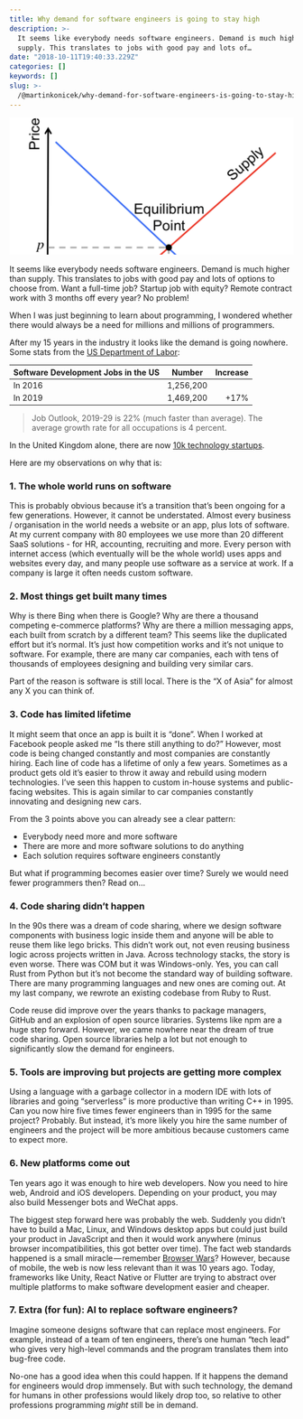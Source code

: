 ```yaml
---
title: Why demand for software engineers is going to stay high
description: >-
  It seems like everybody needs software engineers. Demand is much higher that
  supply. This translates to jobs with good pay and lots of…
date: "2018-10-11T19:40:33.229Z"
categories: []
keywords: []
slug: >-
  /@martinkonicek/why-demand-for-software-engineers-is-going-to-stay-high-5acb789c5015
---
```


![Classic Supply and Demand Chart](./demand-supply.png)

It seems like everybody needs software engineers. Demand is much higher than supply. This translates to jobs with good pay and lots of options to choose from. Want a full-time job? Startup job with equity? Remote contract work with 3 months off every year? No problem!

When I was just beginning to learn about programming, I wondered whether there would always be a need for millions and millions of programmers.

After my 15 years in the industry it looks like the demand is going nowhere. Some stats from the [US Department of Labor](https://www.bls.gov/ooh/computer-and-information-technology/software-developers.htm):

| Software Development Jobs in the US |  Number   | Increase |
| :---------------------------------- | :-------: | -------: |
| In 2016                             | 1,256,200 |          |
| In 2019                             | 1,469,200 |     +17% |

> Job Outlook, 2019-29 is 22% (much faster than average). The average growth rate for all occupations is 4 percent.

In the United Kingdom alone, there are now [10k technology startups](https://www.forbes.com/sites/davidprosser/2018/04/06/uk-technology-start-ups-hit-all-time-high/#5654d1415d85).

Here are my observations on why that is:

### 1. The whole world runs on software

This is probably obvious because it’s a transition that’s been ongoing for a few generations. However, it cannot be understated. Almost every business / organisation in the world needs a website or an app, plus lots of software. At my current company with 80 employees we use more than 20 different SaaS solutions - for HR, accounting, recruiting and more. Every person with internet access (which eventually will be the whole world) uses apps and websites every day, and many people use software as a service at work. If a company is large it often needs custom software.

### 2. Most things get built many times

Why is there Bing when there is Google? Why are there a thousand competing e-commerce platforms? Why are there a million messaging apps, each built from scratch by a different team? This seems like the duplicated effort but it’s normal. It’s just how competition works and it’s not unique to software. For example, there are many car companies, each with tens of thousands of employees designing and building very similar cars.

Part of the reason is software is still local. There is the “X of Asia” for almost any X you can think of.

### 3. Code has limited lifetime

It might seem that once an app is built it is “done”. When I worked at Facebook people asked me “Is there still anything to do?” However, most code is being changed constantly and most companies are constantly hiring. Each line of code has a lifetime of only a few years. Sometimes as a product gets old it’s easier to throw it away and rebuild using modern technologies. I’ve seen this happen to custom in-house systems and public-facing websites. This is again similar to car companies constantly innovating and designing new cars.

From the 3 points above you can already see a clear pattern:

- Everybody need more and more software
- There are more and more software solutions to do anything
- Each solution requires software engineers constantly

But what if programming becomes easier over time? Surely we would need fewer programmers then? Read on…

### 4. Code sharing didn’t happen

In the 90s there was a dream of code sharing, where we design software components with business logic inside them and anyone will be able to reuse them like lego bricks. This didn’t work out, not even reusing business logic across projects written in Java. Across technology stacks, the story is even worse. There was COM but it was Windows-only. Yes, you can call Rust from Python but it’s not become the standard way of building software. There are many programming languages and new ones are coming out. At my last company, we rewrote an existing codebase from Ruby to Rust.

Code reuse did improve over the years thanks to package managers, GitHub and an explosion of open source libraries. Systems like npm are a huge step forward. However, we came nowhere near the dream of true code sharing. Open source libraries help a lot but not enough to significantly slow the demand for engineers.

### 5. Tools are improving but projects are getting more complex

Using a language with a garbage collector in a modern IDE with lots of libraries and going “serverless” is more productive than writing C++ in 1995. Can you now hire five times fewer engineers than in 1995 for the same project? Probably. But instead, it’s more likely you hire the same number of engineers and the project will be more ambitious because customers came to expect more.

### 6. New platforms come out

Ten years ago it was enough to hire web developers. Now you need to hire web, Android and iOS developers. Depending on your product, you may also build Messenger bots and WeChat apps.

The biggest step forward here was probably the web. Suddenly you didn’t have to build a Mac, Linux, and Windows desktop apps but could just build your product in JavaScript and then it would work anywhere (minus browser incompatibilities, this got better over time). The fact web standards happened is a small miracle — remember [Browser Wars](https://en.wikipedia.org/wiki/Browser_wars)? However, because of mobile, the web is now less relevant than it was 10 years ago. Today, frameworks like Unity, React Native or Flutter are trying to abstract over multiple platforms to make software development easier and cheaper.

### 7. Extra (for fun): AI to replace software engineers?

Imagine someone designs software that can replace most engineers. For example, instead of a team of ten engineers, there’s one human “tech lead” who gives very high-level commands and the program translates them into bug-free code.

No-one has a good idea when this could happen. If it happens the demand for engineers would drop immensely. But with such technology, the demand for humans in other professions would likely drop too, so relative to other professions programming _might_ still be in demand.
